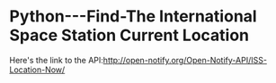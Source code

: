 # Python---Find-The International Space Station Current Location

Here's the link to the API:http://open-notify.org/Open-Notify-API/ISS-Location-Now/
